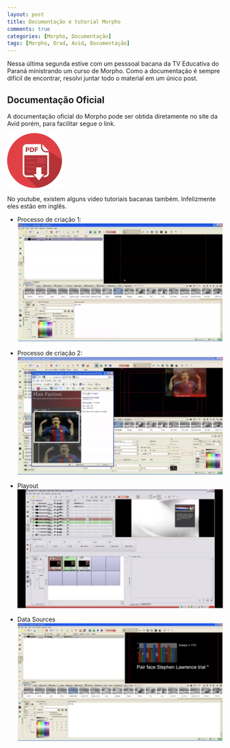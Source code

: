 ```yaml
---
layout: post
title: Documentação e tutorial Morpho
comments: true
categories: [Morpho, Documentação]
tags: [Morpho, Orad, Avid, Documentação]
---
```


Nessa última segunda estive com um pesssoal bacana da TV Educativa do Paraná ministrando um curso de Morpho. Como a documentação é sempre difícil de encontrar, resolvi juntar todo o material em um único post.

## Documentação Oficial

A documentação oficial do Morpho pode ser obtida diretamente no site da Avid porém, para facilitar segue o link.

[![Download](/images/pdf-icon.png)](/download.Morpho_31_user_guide.pdf)

No youtube, existem alguns video tutoriais bacanas também. Infelizmente eles estão em inglês.

- Processo de criação 1:
  [![Youtube](/images/morpho/creation_process_1.png)](https://www.youtube.com/watch?v=TLPfJKQkSio)

- Processo de criação 2:
  [![Youtube](/images/morpho/creation_process_2.png)](https://www.youtube.com/watch?v=BpDztusoqIs)

- Playout
  [![Youtube](/images/morpho/playout.png)](https://www.youtube.com/watch?v=FITIz4Or8rQ)

- Data Sources
  [![Youtube](/images/morpho/data_sources.png)](https://www.youtube.com/watch?v=inJPCQIwTtw)
